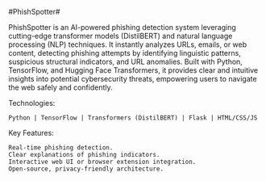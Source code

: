 #PhishSpotter#

PhishSpotter is an AI-powered phishing detection system leveraging cutting-edge transformer models (DistilBERT) and natural language processing (NLP) techniques. It instantly analyzes URLs, emails, or web content, detecting phishing attempts by identifying linguistic patterns, suspicious structural indicators, and URL anomalies. Built with Python, TensorFlow, and Hugging Face Transformers, it provides clear and intuitive insights into potential cybersecurity threats, empowering users to navigate the web safely and confidently.

Technologies:

    Python | TensorFlow | Transformers (DistilBERT) | Flask | HTML/CSS/JS

Key Features:

    Real-time phishing detection.
    Clear explanations of phishing indicators.
    Interactive web UI or browser extension integration.
    Open-source, privacy-friendly architecture.
